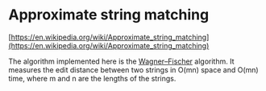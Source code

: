 # Approximate string matching

[https://en.wikipedia.org/wiki/Approximate_string_matching](https://en.wikipedia.org/wiki/Approximate_string_matching)

The algorithm implemented here is the [Wagner–Fischer](https://en.wikipedia.org/wiki/Wagner%E2%80%93Fischer_algorithm) algorithm. It measures the edit distance between two strings in O(mn) space and O(mn) time, where m and n are the lengths of the strings.
